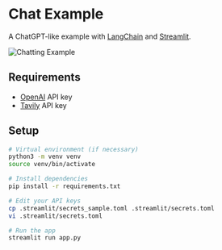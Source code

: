 # Chat Example

A ChatGPT-like example with [LangChain](https://www.langchain.com/) and [Streamlit](https://streamlit.io/).

![Chatting Example](images/chatting.gif)

## Requirements

- [OpenAI](https://openai.com/) API key
- [Tavily](https://tavily.com/) API key

## Setup

```bash
# Virtual environment (if necessary)
python3 -m venv venv
source venv/bin/activate

# Install dependencies
pip install -r requirements.txt

# Edit your API keys
cp .streamlit/secrets_sample.toml .streamlit/secrets.toml
vi .streamlit/secrets.toml

# Run the app
streamlit run app.py
```